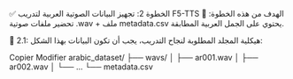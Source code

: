 
✅ الخطوة 2: تجهيز البيانات الصوتية العربية لتدريب F5-TTS
🎯 الهدف من هذه الخطوة:
تحضير ملفات صوتية .wav + ملف metadata.csv يحتوي على الجمل العربية المطابقة.

📁 2.1: هيكلية المجلد المطلوبة
لنجاح التدريب، يجب أن تكون البيانات بهذا الشكل:

Copier
Modifier
arabic_dataset/
├── wavs/
│   ├── ar001.wav
│   ├── ar002.wav
│   └── ...
└── metadata.csv
